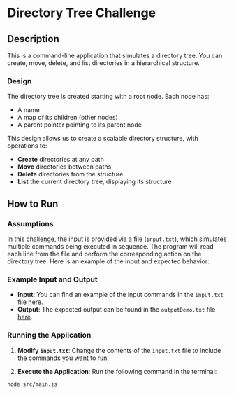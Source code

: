 # Directory Tree Challenge

## Description
This is a command-line application that simulates a directory tree. You can create, move, delete, and list directories in a hierarchical structure.

### Design
The directory tree is created starting with a root node. Each node has:
- A name
- A map of its children (other nodes)
- A parent pointer pointing to its parent node

This design allows us to create a scalable directory structure, with operations to:
- **Create** directories at any path
- **Move** directories between paths
- **Delete** directories from the structure
- **List** the current directory tree, displaying its structure

## How to Run

### Assumptions
In this challenge, the input is provided via a file (`input.txt`), which simulates multiple commands being executed in sequence. The program will read each line from the file and perform the corresponding action on the directory tree. Here is an example of the input and expected behavior:

### Example Input and Output
- **Input**: You can find an example of the input commands in the `input.txt` file [here](./input.txt).
- **Output**: The expected output can be found in the `outputDemo.txt` file [here](./outputDemo.txt).

### Running the Application

1. **Modify `input.txt`**: Change the contents of the `input.txt` file to include the commands you want to run.

2. **Execute the Application**: Run the following command in the terminal:
```
node src/main.js
```
